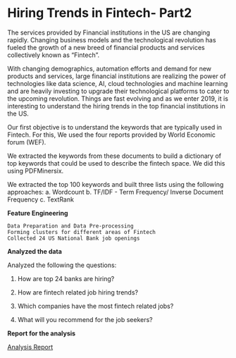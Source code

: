 # Hiring Trends in Fintech- Part2 

The services provided by Financial institutions in the US are changing rapidly. Changing business models and the technological revolution has fueled the growth of a new breed of financial products and services collectively known as “Fintech”.

With changing demographics, automation efforts and demand for new products and services, large financial institutions are realizing the power of technologies like data science, AI, cloud technologies and machine learning and are heavily investing to upgrade their technological platforms to cater to the upcoming revolution. Things are fast evolving and as we enter 2019, it is interesting to understand the hiring trends in the top financial institutions in the US.

Our first objective is to understand the keywords that are typically used in Fintech. For this, We used the four reports provided by World Economic forum (WEF).

We extracted the keywords from these documents to build a dictionary of top keywords that could be used to describe the fintech space. We did this using PDFMinersix.

We extracted the top 100 keywords and built three lists using the following approaches: a. Wordcount b. TF/IDF - Term Frequency/ Inverse Document Frequency c. TextRank

**Feature Engineering**

```
Data Preparation and Data Pre-processing
Forming clusters for different areas of Fintech
Collected 24 US National Bank job openings
```

**Analyzed the data**

Analyzed the following the questions:

1. How are top 24 banks are hiring?

2. How are fintech related job hiring trends?

3. Which companies have the most fintech related jobs?

4. What will you recommend for the job seekers?


**Report for the analysis**

<a href ="https://github.com/DataScienceINFO6105Team10/Team10Repository/tree/master/Assignment2/Report"> Analysis Report </a>
